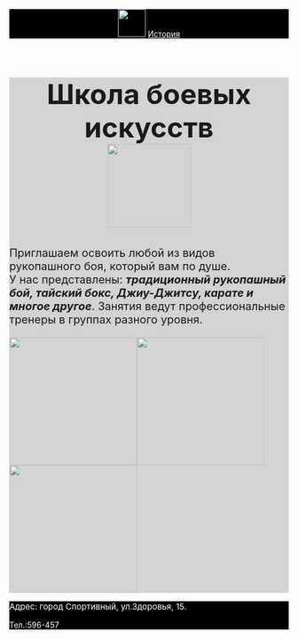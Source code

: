 <html>
    <title>Мой сайт</title>
    <body style="font-size: sans-serif">
    <header style="background-color:black; color: white">
        <img src="https://learn.algoritmika.org/uploads/2020/10/boxing-1293088_640_0_1602494675.png" height="50px"/>
        <a href="https://ru.wikipedia.org/wiki/%D0%91%D0%BE%D0%B5%D0%B2%D1%8B%D0%B5_%D0%B8%D1%81%D0%BA%D1%83%D1%81%D1%81%D1%82%D0%B2%D0%B0" style="color:white">История</a>
    </header>
    <main style="background-color:lightgray">
        <h1 style="font-size:50px;background-color:lightgray; text-align:center">Школа боевых искусств<br/>
        <img src="https://learn.algoritmika.org/uploads/2020/10/thai-boxing-297023_1280_0_1602496230.png" height="150"/></h1>
        <p style="font-size:20px">Приглашаем освоить любой из видов рукопашного боя, который вам по душе. <br/>У нас представлены: <b><i>традиционный рукопашный бой, тайский бокс, Джиу-Джитсу, карате и многое другое</i></b>. Занятия ведут профессиональные тренеры в группах разного уровня.</p>
        <img src="https://learn.algoritmika.org/uploads/2020/10/karate-4575114_640_0_1602523338.png" height="230px";/><img src="https://learn.algoritmika.org/uploads/2020/10/punching-bag_0_1602525500.png" height="230px";/><img src="https://learn.algoritmika.org/uploads/2020/10/boxing-ring_0_1602525156.png" height="230px";/>
    </main>
    <footer style="background-color:black;color:white;">
        <p style="font-size:15px"> Адрес: город Спортивный, ул.Здоровья, 15.</p>
        <p>Тел.:596-457</p>
    </footer>
    </body>
</html>
